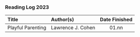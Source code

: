 ### Reading Log 2023

| Title                                 | Author(s)                       | Date Finished |
| :------------------------------------ | :------------------------------ | :-----------: |
| Playful Parenting                     | Lawrence J. Cohen               | 01.nn         |
